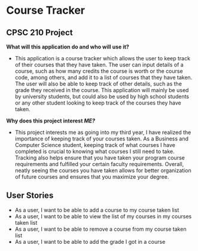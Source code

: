 # Course Tracker 

## CPSC 210 Project


**What will this application do and who will use it?**

- This application is a course tracker which allows the user to keep track 
of their courses that they have taken. The user can input details of a 
course, such as how many credits the course is worth or the course code, 
among others, and add it to a list of courses that they have taken. 
The user will also be able to keep track of other details, such as 
the grade they received in the course. This application will mainly 
be used by university students, but could also be used by high school 
students or any other student looking to keep track of the courses they have taken.

**Why does this project interest *ME?***

- This project interests me as going into my third year, I have realized the
importance of keeping track of your courses taken. As a Business and Computer 
Science student, keeping track of what courses I have completed is crucial 
to knowing what courses I still need to take. Tracking also helps ensure 
that you have taken your program course requirements and fulfilled your 
certain faculty requirements. Overall, neatly seeing the courses you have 
taken allows for better organization of future courses and ensures that you 
maximize your degree.


## User Stories

- As a user, I want to be able to add a course to my course taken list
- As a user, I want to be able to view the list of my courses in my courses taken list
- As a user, I want to be able to remove a course from my course taken list
- As a user, I want to be able to add the grade I got in a course
